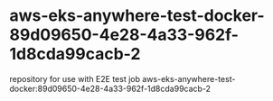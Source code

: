 # aws-eks-anywhere-test-docker-89d09650-4e28-4a33-962f-1d8cda99cacb-2
repository for use with E2E test job aws-eks-anywhere-test-docker:89d09650-4e28-4a33-962f-1d8cda99cacb-2
